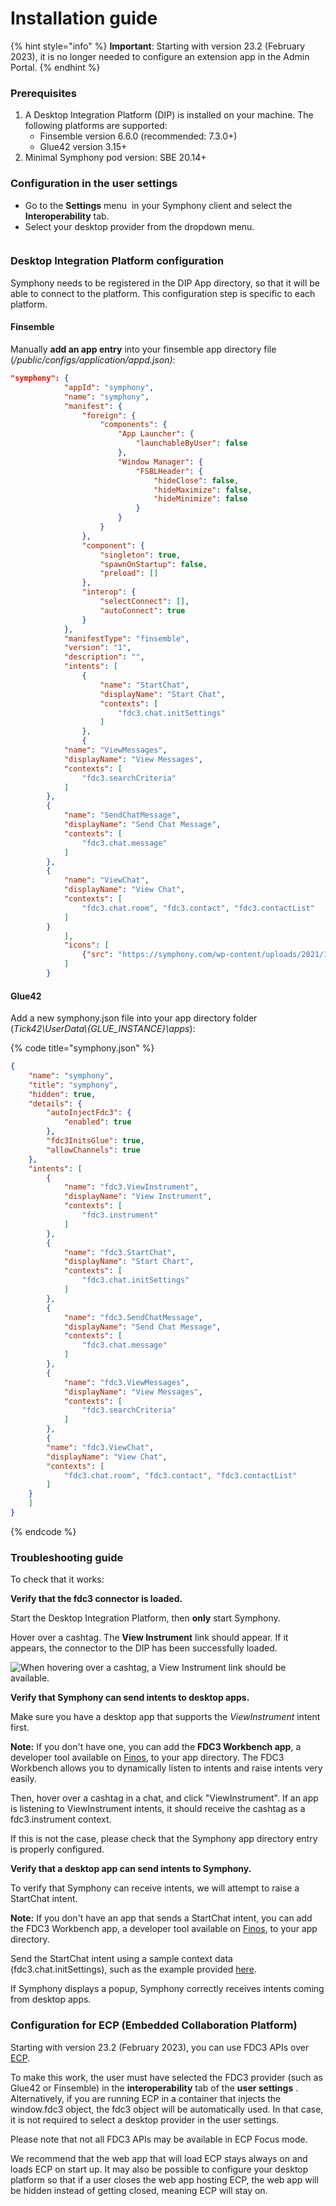 # Installation guide

{% hint style="info" %}
**Important**: Starting with version 23.2 (February 2023), it is no longer needed to configure an extension app in the Admin Portal.&#x20;
{% endhint %}

### Prerequisites

1. A Desktop Integration Platform (DIP) is installed on your machine. The following platforms are supported:
   * Finsemble version 6.6.0 (recommended: 7.3.0+)
   * Glue42 version 3.15+
2. Minimal Symphony pod version: SBE 20.14+&#x20;

### Configuration in the user settings

* Go to the **Settings** menu <img src="https://lh4.googleusercontent.com/pGUyIc49QxTNab36tneEr7VEJ3I8jz9FFxSriC265WIP_3_cwo6Y7QGlvHXES5-eEP5S8TJ4U9BOOBBAyRV0o_PGFDZ2SJRdS_DrV7yNT0Ix59egjHhoXb9egYH_lIXMdt9oMJijb5mHXGVch9qVKxc" alt="" data-size="line"> in your Symphony client and select the **Interoperability** tab.
* Select your desktop provider from the dropdown menu.

<figure><img src="https://lh3.googleusercontent.com/kKzz4aKlN45MxcgblUHe9DgG9rHZMxksNkKt4DMwMCZHkATGaNxDHz8Spbdcqdtb1eMr070tV60GRuvp85x321YxcqPy9pMv1i5whusqYf-9eaZBDdIqWg1jgQAc8DQKxxsPAHdDJ3Z5ETgf9IqJPWA" alt=""><figcaption></figcaption></figure>

### Desktop Integration Platform configuration

Symphony needs to be registered in the DIP App directory, so that it will be able to connect to the platform. This configuration step is specific to each platform.

#### Finsemble

Manually **add an app entry** into your finsemble app directory file (_/public/configs/application/appd.json)_:

```json
"symphony": {
            "appId": "symphony",
            "name": "symphony",
            "manifest": {
                "foreign": {
                    "components": {
                        "App Launcher": {
                            "launchableByUser": false
                        },
                        "Window Manager": {
                            "FSBLHeader": {
                                "hideClose": false,
                                "hideMaximize": false,
                                "hideMinimize": false
                            }
                        }
                    }
                },
                "component": {
                    "singleton": true,
                    "spawnOnStartup": false,
                    "preload": []
                },
                "interop": {
                    "selectConnect": [],
                    "autoConnect": true
                }
            },
            "manifestType": "finsemble",
            "version": "1",
            "description": "",
            "intents": [
                {
                    "name": "StartChat",
                    "displayName": "Start Chat",
                    "contexts": [
                        "fdc3.chat.initSettings"
                    ]
                },
                {
		    "name": "ViewMessages",
		    "displayName": "View Messages",
		    "contexts": [
		        "fdc3.searchCriteria"
		    ]
		},
		{
		    "name": "SendChatMessage",
		    "displayName": "Send Chat Message",
		    "contexts": [
		        "fdc3.chat.message"
		    ]
		},
		{
		    "name": "ViewChat",
		    "displayName": "View Chat",
		    "contexts": [
		        "fdc3.chat.room", "fdc3.contact", "fdc3.contactList"
		    ]
		}
            ],
            "icons": [
                {"src": "https://symphony.com/wp-content/uploads/2021/10/logo-symphony-icon.jpeg", "sizes": "200x200"}
            ]
        }
```

#### Glue42

Add a new symphony.json file into your app directory folder (_Tick42\UserData\\{GLUE\_INSTANCE}\apps_):

{% code title="symphony.json" %}
```json
{
    "name": "symphony",
    "title": "symphony",
    "hidden": true,
    "details": {
        "autoInjectFdc3": {
            "enabled": true
        },
        "fdc3InitsGlue": true,
        "allowChannels": true
    },
    "intents": [
        {
            "name": "fdc3.ViewInstrument",
            "displayName": "View Instrument",
            "contexts": [
                "fdc3.instrument"
            ]
        },
        {
            "name": "fdc3.StartChat",
            "displayName": "Start Chart",
            "contexts": [
                "fdc3.chat.initSettings"
            ]
        },
        {
            "name": "fdc3.SendChatMessage",
            "displayName": "Send Chat Message",
            "contexts": [
                "fdc3.chat.message"
            ]
        },
        {
            "name": "fdc3.ViewMessages",
            "displayName": "View Messages",
            "contexts": [
                "fdc3.searchCriteria"
            ]
        },
        {
	    "name": "fdc3.ViewChat",
	    "displayName": "View Chat",
	    "contexts": [
	        "fdc3.chat.room", "fdc3.contact", "fdc3.contactList"
	    ]
	}
    ]
}
```
{% endcode %}

### Troubleshooting guide

To check that it works:

**Verify that the fdc3 connector is loaded.**

Start the Desktop Integration Platform, then **only** start Symphony.

Hover over a cashtag. The **View Instrument** link should appear. If it appears, the connector to the DIP has been successfully loaded.

![When hovering over a cashtag, a View Instrument link should be available.](<../../.gitbook/assets/image (5).png>)

**Verify that Symphony can send intents to desktop apps.**

Make sure you have a desktop app that supports the _ViewInstrument_ intent first.

**Note:** If you don't have one, you can add the **FDC3 Workbench app**, a developer tool available on [Finos](https://fdc3.finos.org/toolbox/fdc3-workbench/), to your app directory. The FDC3 Workbench allows you to dynamically listen to intents and raise intents very easily.

Then, hover over a cashtag in a chat, and click "ViewInstrument". If an app is listening to ViewInstrument intents, it should receive the cashtag as a fdc3.instrument context.

If this is not the case, please check that the Symphony app directory entry is properly configured.

**Verify that a desktop app can send intents to Symphony.**

To verify that Symphony can receive intents, we will attempt to raise a StartChat intent.

**Note:** If you don't have an app that sends a StartChat intent, you can add the FDC3 Workbench app, a developer tool available on [Finos](https://fdc3.finos.org/toolbox/fdc3-workbench/), to your app directory.

Send the StartChat intent using a sample context data (fdc3.chat.initSettings), such as the example provided [here](fdc3-intents/message-format.md).

If Symphony displays a popup, Symphony correctly receives intents coming from desktop apps.

### Configuration for ECP (Embedded Collaboration Platform)

Starting with version 23.2 (February 2023), you can use FDC3 APIs over [ECP](https://symphony-1.gitbook.io/embedded-collaboration-platform-private/).

To make this work, the user must have selected the FDC3 provider (such as Glue42 or Finsemble) in the **interoperability** tab of the **user settings** <img src="https://lh4.googleusercontent.com/pGUyIc49QxTNab36tneEr7VEJ3I8jz9FFxSriC265WIP_3_cwo6Y7QGlvHXES5-eEP5S8TJ4U9BOOBBAyRV0o_PGFDZ2SJRdS_DrV7yNT0Ix59egjHhoXb9egYH_lIXMdt9oMJijb5mHXGVch9qVKxc" alt="" data-size="line">. Alternatively, if you are running ECP in a container that injects the window.fdc3 object, the fdc3 object will be automatically used. In that case, it is not required to select a desktop provider in the user settings.

Please note that not all FDC3 APIs may be available in ECP Focus mode.

We recommend that the web app that will load ECP stays always on and loads ECP on start up. It may also be possible to configure your desktop platform so that if a user closes the web app hosting ECP, the web app will be hidden instead of getting closed, meaning ECP will stay on.

